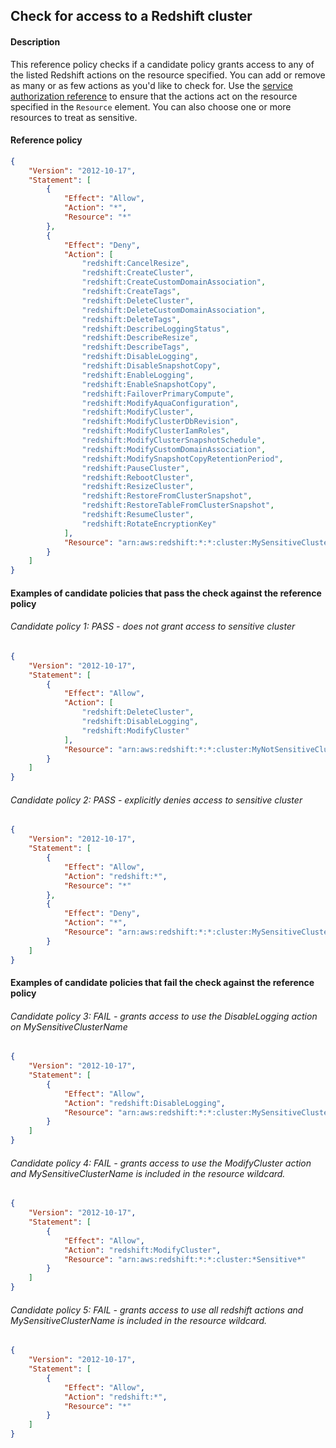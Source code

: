 ## Check for access to a Redshift cluster

#### Description

This reference policy checks if a candidate policy grants access to any of the listed Redshift actions on the resource specified. You can add or remove as many or as few actions as you'd like to check for. Use the [service authorization reference](https://docs.aws.amazon.com/service-authorization/latest/reference/reference_policies_actions-resources-contextkeys.html) to ensure that the actions act on the resource specified in the ```Resource``` element.  You can also choose one or more resources to treat as sensitive.


#### Reference policy
```json
{
    "Version": "2012-10-17",
    "Statement": [
        {
            "Effect": "Allow",
            "Action": "*",
            "Resource": "*"
        },
        {
            "Effect": "Deny",
            "Action": [
                "redshift:CancelResize",
                "redshift:CreateCluster",
                "redshift:CreateCustomDomainAssociation",
                "redshift:CreateTags",
                "redshift:DeleteCluster",
                "redshift:DeleteCustomDomainAssociation",
                "redshift:DeleteTags",
                "redshift:DescribeLoggingStatus",
                "redshift:DescribeResize",
                "redshift:DescribeTags",
                "redshift:DisableLogging",
                "redshift:DisableSnapshotCopy",
                "redshift:EnableLogging",
                "redshift:EnableSnapshotCopy",
                "redshift:FailoverPrimaryCompute",
                "redshift:ModifyAquaConfiguration",
                "redshift:ModifyCluster",
                "redshift:ModifyClusterDbRevision",
                "redshift:ModifyClusterIamRoles",
                "redshift:ModifyClusterSnapshotSchedule",
                "redshift:ModifyCustomDomainAssociation",
                "redshift:ModifySnapshotCopyRetentionPeriod",
                "redshift:PauseCluster",
                "redshift:RebootCluster",
                "redshift:ResizeCluster",
                "redshift:RestoreFromClusterSnapshot",
                "redshift:RestoreTableFromClusterSnapshot",
                "redshift:ResumeCluster",
                "redshift:RotateEncryptionKey"
            ],
            "Resource": "arn:aws:redshift:*:*:cluster:MySensitiveClusterName"
        }
    ]
}
```

#### Examples of candidate policies that pass the check against the reference policy

###### Candidate policy 1: PASS - does not grant access to sensitive cluster
```json
{
    "Version": "2012-10-17",
    "Statement": [
        {
            "Effect": "Allow",
            "Action": [
                "redshift:DeleteCluster",
                "redshift:DisableLogging",
                "redshift:ModifyCluster"
            ],
            "Resource": "arn:aws:redshift:*:*:cluster:MyNotSensitiveClusterName"
        }
    ]
}
```

###### Candidate policy 2: PASS - explicitly denies access to sensitive cluster
```json
{
    "Version": "2012-10-17",
    "Statement": [
        {
            "Effect": "Allow",
            "Action": "redshift:*",
            "Resource": "*"
        }, 
        {
            "Effect": "Deny",
            "Action": "*",
            "Resource": "arn:aws:redshift:*:*:cluster:MySensitiveClusterName"
        }
    ]
}
```

#### Examples of candidate policies that fail the check against the reference policy

###### Candidate policy 3: FAIL - grants access to use the DisableLogging action on MySensitiveClusterName
```json
{
    "Version": "2012-10-17",
    "Statement": [
        {
            "Effect": "Allow",
            "Action": "redshift:DisableLogging",
            "Resource": "arn:aws:redshift:*:*:cluster:MySensitiveClusterName"
        }
    ]
}
```

###### Candidate policy 4: FAIL - grants access to use the ModifyCluster action and MySensitiveClusterName is included in the resource wildcard.
```json
{
    "Version": "2012-10-17",
    "Statement": [
        {
            "Effect": "Allow",
            "Action": "redshift:ModifyCluster",
            "Resource": "arn:aws:redshift:*:*:cluster:*Sensitive*"
        }
    ]
}
```

###### Candidate policy 5: FAIL - grants access to use all redshift actions and MySensitiveClusterName is included in the resource wildcard.
```json
{
    "Version": "2012-10-17",
    "Statement": [
        {
            "Effect": "Allow",
            "Action": "redshift:*",
            "Resource": "*"
        }
    ]
}
```

